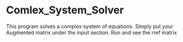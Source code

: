 # Comlex_System_Solver

This program solves a complex system of equations.
Simply put your Augmented matrix under the input section.
Run and see the rref matrix
